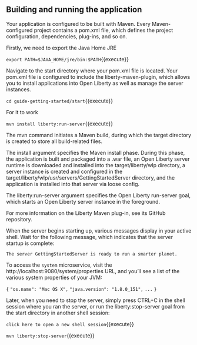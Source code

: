 ## Building and running the application

Your application is configured to be built with Maven. Every Maven-configured project contains a pom.xml file, which defines the project configuration, dependencies, plug-ins, and so on.

Firstly, we need to export the Java Home JRE

`export PATH=$JAVA_HOME/jre/bin:$PATH`{{execute}}

Navigate to the start directory where your pom.xml file is located. Your pom.xml file is configured to include the liberty-maven-plugin, which allows you to install applications into Open Liberty as well as manage the server instances.

`cd guide-getting-started/start`{{execute}}

For it to work 

`mvn install liberty:run-server`{{execute}}

The mvn command initiates a Maven build, during which the target directory is created to store all build-related files.

The install argument specifies the Maven install phase. During this phase, the application is built and packaged into a .war file, an Open Liberty server runtime is downloaded and installed into the target/liberty/wlp directory, a server instance is created and configured in the target/liberty/wlp/usr/servers/GettingStartedServer directory, and the application is installed into that server via loose config.

The liberty:run-server argument specifies the Open Liberty run-server goal, which starts an Open Liberty server instance in the foreground.

For more information on the Liberty Maven plug-in, see its GitHub repository.

When the server begins starting up, various messages display in your active shell. Wait for the following message, which indicates that the server startup is complete:

`The server GettingStartedServer is ready to run a smarter planet.`

To access the `system` microservice, visit the http://localhost:9080/system/properties URL, and you’ll see a list of the various system properties of your JVM:


`{`
    `"os.name": "Mac OS X",`
    `"java.version": "1.8.0_151",`
    `...`
`}`


 Later, when you need to stop the server, simply press CTRL+C in the shell session where you ran the server, or run the liberty:stop-server goal from the start directory in another shell session:

`click here to open a new shell session`{{execute}}

`mvn liberty:stop-server`{{execute}}





